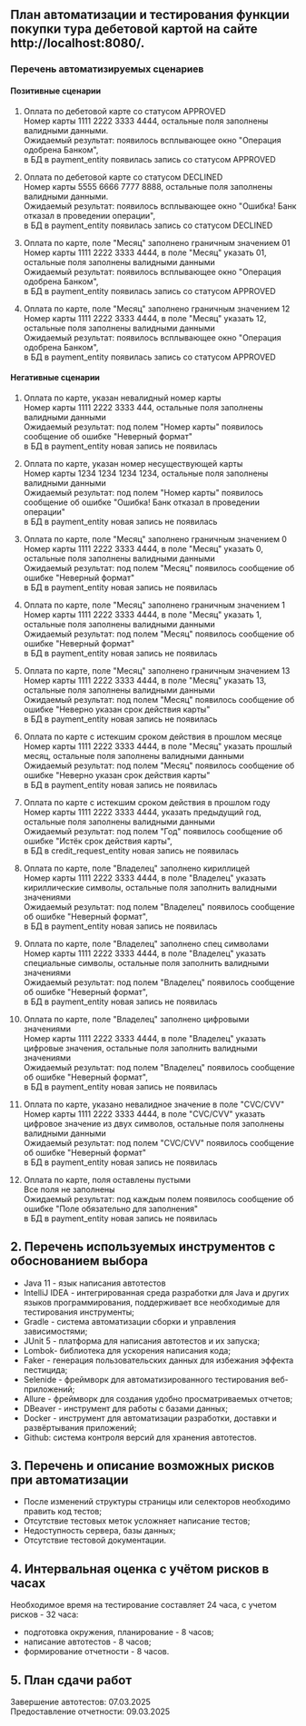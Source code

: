 ## План автоматизации и тестирования функции покупки тура дебетовой картой на сайте http://localhost:8080/.

### Перечень автоматизируемых сценариев

#### Позитивные сценарии

1. Оплата по дебетовой карте со статусом APPROVED\
   Номер карты 1111 2222 3333 4444, остальные поля заполнены валидными данными.\
   Ожидаемый результат: появилось всплывающее окно "Операция одобрена Банком",\
   в БД в payment_entity появилась запись со статусом APPROVED

2. Оплата по дебетовой карте со статусом DECLINED\
   Номер карты 5555 6666 7777 8888, остальные поля заполнены валидными данными.\
   Ожидаемый результат: появилось всплывающее окно "Ошибка! Банк отказал в проведении операции", \
   в БД в payment_entity появилась запись со статусом DECLINED

3. Оплата по карте, поле "Месяц" заполнено граничным значением 01\
   Номер карты 1111 2222 3333 4444, в поле "Месяц" указать 01, остальные поля заполнены валидными данными\
   Ожидаемый результат: появилось всплывающее окно "Операция одобрена Банком",\
   в БД в payment_entity появилась запись со статусом APPROVED

4. Оплата по карте, поле "Месяц" заполнено граничным значением 12\
   Номер карты 1111 2222 3333 4444, в поле "Месяц" указать 12, остальные поля заполнены валидными данными\
   Ожидаемый результат: появилось всплывающее окно "Операция одобрена Банком",\
   в БД в payment_entity появилась запись со статусом APPROVED

#### Негативные сценарии

1. Оплата по карте, указан невалидный номер карты\
   Номер карты 1111 2222 3333 444, остальные поля заполнены валидными данными\
   Ожидаемый результат: под полем "Номер карты" появилось сообщение об ошибке "Неверный формат"\
   в БД в payment_entity новая запись не появилась

2. Оплата по карте, указан номер несуществующей карты\
   Номер карты 1234 1234 1234 1234, остальные поля заполнены валидными данными\
   Ожидаемый результат: под полем "Номер карты" появилось сообщение об ошибке "Ошибка! Банк отказал в проведении операции"\
   в БД в payment_entity новая запись не появилась

3. Оплата по карте, поле "Месяц" заполнено граничным значением 0\
   Номер карты 1111 2222 3333 4444, в поле "Месяц" указать 0, остальные поля заполнены валидными данными\
   Ожидаемый результат: под полем "Месяц" появилось сообщение об ошибке "Неверный формат"\
   в БД в payment_entity новая запись не появилась

4. Оплата по карте, поле "Месяц" заполнено граничным значением 1\
   Номер карты 1111 2222 3333 4444, в поле "Месяц" указать 1, остальные поля заполнены валидными данными\
   Ожидаемый результат: под полем "Месяц" появилось сообщение об ошибке "Неверный формат"\
   в БД в payment_entity новая запись не появилась

5. Оплата по карте, поле "Месяц" заполнено граничным значением 13\
   Номер карты 1111 2222 3333 4444, в поле "Месяц" указать 13, остальные поля заполнены валидными данными\
   Ожидаемый результат: под полем "Месяц" появилось сообщение об ошибке "Неверно указан срок действия карты"\
   в БД в payment_entity новая запись не появилась

6. Оплата по карте с истекшим сроком действия в прошлом месяце\
   Номер карты 1111 2222 3333 4444, в поле "Месяц" указать прошлый месяц, остальные поля заполнены валидными данными\
   Ожидаемый результат: под полем "Месяц" появилось сообщение об ошибке "Неверно указан срок действия карты"\
   в БД в payment_entity новая запись не появилась

7. Оплата по карте с истекшим сроком действия в прошлом году\
   Номер карты 1111 2222 3333 4444, указать предыдущий год, остальные поля заполнены валидными данными\
   Ожидаемый результат: под полем "Год" появилось сообщение об ошибке "Истёк срок действия карты",\
   в БД в credit_request_entity новая запись не появилась

8. Оплата по карте, поле "Владелец" заполнено кириллицей\
   Номер карты 1111 2222 3333 4444, в поле "Владелец" указать кириллические символы, остальные поля заполнить валидными значениями\
   Ожидаемый результат: под полем "Владелец" появилось сообщение об ошибке "Неверный формат", \
   в БД в payment_entity новая запись не появилась

9. Оплата по карте, поле "Владелец" заполнено спец символами\
   Номер карты 1111 2222 3333 4444, в поле "Владелец" указать специальные символы, остальные поля заполнить валидными значениями\
   Ожидаемый результат: под полем "Владелец" появилось сообщение об ошибке "Неверный формат",\
   в БД в payment_entity новая запись не появилась

10. Оплата по карте, поле "Владелец" заполнено цифровыми значениями\
   Номер карты 1111 2222 3333 4444, в поле "Владелец" указать цифровые значения, остальные поля заполнить валидными значениями\
   Ожидаемый результат: под полем "Владелец" появилось сообщение об ошибке "Неверный формат",\
   в БД в payment_entity новая запись не появилась

11. Оплата по карте, указано невалидное значение в поле "CVC/CVV"\
    Номер карты 1111 2222 3333 4444, в поле "CVC/CVV" указать цифровое значение из двух символов, остальные поля заполнены валидными данными\
    Ожидаемый результат: под полем "CVC/CVV" появилось сообщение об ошибке "Неверный формат"\
    в БД в payment_entity новая запись не появилась

12. Оплата по карте, поля оставлены пустыми\
    Все поля не заполнены\
    Ожидаемый результат: под каждым полем появилось сообщение об ошибке "Поле обязательно для заполнения"\
    в БД в payment_entity новая запись не появилась

## 2. Перечень используемых инструментов с обоснованием выбора
- Java 11 - язык написания автотестов
- IntelliJ IDEA - интегрированная среда разработки для Java и других языков программирования, поддерживает все необходимые для тестирования инструменты;
- Gradle - система автоматизации сборки и управления зависимостями;
- JUnit 5 - платформа для написания автотестов и их запуска;
- Lombok- библиотека для ускорения написания кода;
- Faker - генерация пользовательских данных для избежания эффекта пестицида;
- Selenide - фреймворк для автоматизированного тестирования веб-приложений;
- Allure - фреймворк для создания удобно просматриваемых отчетов;
- DBeaver - инструмент для работы с базами данных;
- Docker - инструмент для автоматизации разработки, доставки и развёртывания приложений;
- Github: система контроля версий для хранения автотестов.

## 3. Перечень и описание возможных рисков при автоматизации
- После изменений структуры страницы или селекторов необходимо править код тестов;
- Отсутствие тестовых меток усложняет написание тестов;
- Недоступность сервера, базы данных;
- Отсутствие тестовой документации.

## 4. Интервальная оценка с учётом рисков в часах
Необходимое время на тестирование составляет 24 часа, с учетом рисков - 32 часа:

- подготовка окружения, планирование - 8 часов;
- написание автотестов - 8 часов;
- формирование отчетности - 8 часов.

## 5. План сдачи работ
Завершение автотестов: 07.03.2025\
Предоставление отчетности: 09.03.2025